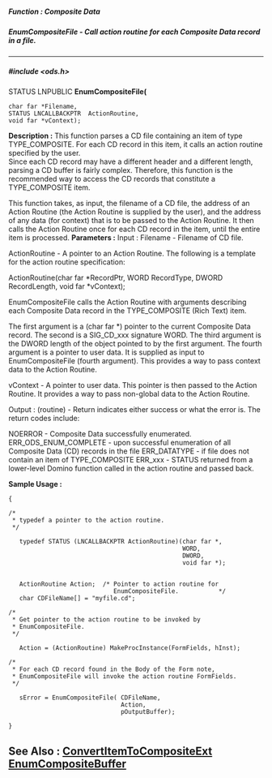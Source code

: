 ##### Function : Composite Data
##### EnumCompositeFile - Call action routine for each Composite Data record in a file.
---
##### #include <ods.h>
STATUS LNPUBLIC **EnumCompositeFile(**

	char far *Filename,
	STATUS LNCALLBACKPTR  ActionRoutine,
	void far *vContext);
**Description :**
This function parses a CD file containing an item of type TYPE_COMPOSITE.  For 
each CD record in this item, it calls an action routine specified by the user.  
Since each CD record may have a different header and a different length, 
parsing a CD buffer is fairly complex.  Therefore, this function is the 
recommended way to access the CD records that constitute a TYPE_COMPOSITE item.

This function takes, as input, the filename of a CD file, the address of an 
Action Routine (the Action Routine is supplied by the user), and the address of 
any data (for context) that is to be passed to the Action Routine.  It then 
calls the Action Routine once for each CD record in the item, until the entire 
item is processed.
**Parameters :**
Input :
Filename  -  Filename of CD file.

ActionRoutine  -  A pointer to an Action Routine.  The following is a template for the action routine specification:   

ActionRoutine(char far *RecordPtr, WORD RecordType, DWORD RecordLength, void far *vContext);

EnumCompositeFile calls the Action Routine with arguments describing each Composite Data record in the TYPE_COMPOSITE (Rich Text) item.

The first argument is a (char far *) pointer to the current Composite Data record. The second is a SIG_CD_xxx signature WORD.  The third argument is the DWORD length of the object pointed to by the first argument.  The fourth argument is a pointer to user data.  It is supplied as input to EnumCompositeFile (fourth argument).  This provides a way to pass context data to the Action Routine.

vContext  -  A pointer to user data.  This pointer is then passed to the Action Routine.  It provides a way to pass non-global data to the Action Routine.

Output :
(routine)  -  Return indicates either success or what the error is. The return codes include: 

NOERROR - Composite Data successfully enumerated.
ERR_ODS_ENUM_COMPLETE - upon successful enumeration of all Composite Data (CD) records in the file
ERR_DATATYPE - if file does not contain an item of TYPE_COMPOSITE
ERR_xxx - STATUS returned from a lower-level Domino function called in the action routine and passed back.


**Sample Usage :**
```
{

/*
 * typedef a pointer to the action routine.
 */
 
   typedef STATUS (LNCALLBACKPTR ActionRoutine)(char far *,
                                                WORD,
                                                DWORD,
                                                void far *);
 

   ActionRoutine Action;  /* Pointer to action routine for
                             EnumCompositeFile.           */
   char CDFileName[] = "myfile.cd";

/*
 * Get pointer to the action routine to be invoked by
 * EnumCompositeFile.
 */

   Action = (ActionRoutine) MakeProcInstance(FormFields, hInst);
    
/*
 * For each CD record found in the Body of the Form note,
 * EnumCompositeFile will invoke the action routine FormFields.
 */

   sError = EnumCompositeFile( CDFileName,
                               Action,
                               pOutputBuffer);

}
```
**See Also :**
[ConvertItemToCompositeExt](D:/md_files/ConvertItemToCompositeExt.md)
[EnumCompositeBuffer](D:/md_files/EnumCompositeBuffer.md)
---
